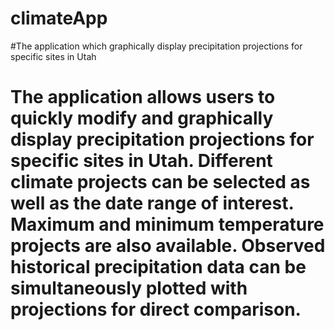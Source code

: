 # climateApp
#The application which graphically display precipitation projections for specific sites in Utah
# The application allows users to quickly modify and graphically display precipitation projections for specific sites in Utah. Different climate projects can be selected as well as the date range of interest. Maximum and minimum temperature projects are also available. Observed historical precipitation data can be simultaneously plotted with projections for direct comparison. 
